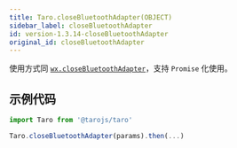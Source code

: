 ```yaml
---
title: Taro.closeBluetoothAdapter(OBJECT)
sidebar_label: closeBluetoothAdapter
id: version-1.3.14-closeBluetoothAdapter
original_id: closeBluetoothAdapter
---
```


使用方式同 [`wx.closeBluetoothAdapter`](https://developers.weixin.qq.com/miniprogram/dev/api/wx.closeBluetoothAdapter.html)，支持 `Promise` 化使用。

## 示例代码

```jsx
import Taro from '@tarojs/taro'

Taro.closeBluetoothAdapter(params).then(...)
```

  